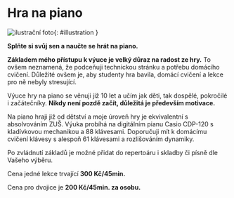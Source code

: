 [//]: # (##NAME## hra-na-piano)
[//]: # (##MENUITEM## Hra na piano)
[//]: # (##DESCRIPTION## hra na piano)
[//]: # (##QUOTE## quotes-hra-na-piano)

# Hra na piano

![ilustrační foto](/images/lektorkavpraze-hra-na-piano.jpg){: #illustration }

**Splňte si svůj sen a naučte se hrát na piano.**

**Základem mého přístupu k výuce je velký důraz na radost ze hry.** To ovšem neznamená, že podceňuji technickou stránku a potřebu domácího cvičení. Důležité ovšem je, aby studenty hra bavila, domácí cvičení a lekce pro ně nebyly stresující.

Výuce hry na piano se věnuji již 10 let a učím jak děti, tak dospělé, pokročilé i začátečníky. **Nikdy není pozdě začít, důležitá je především motivace.**

Na piano hraji již od dětství a moje úroveň hry je ekvivalentní s absolvováním ZUŠ. Výuka probíhá na digitálním pianu Casio CDP-120 s kladívkovou mechanikou a 88 klávesami. Doporučuji mít k domácímu cvičení klávesy s alespoň 61 klávesami a rozlišováním dynamiky.

Po zvládnutí základů je možné přidat do repertoáru i skladby či písně dle Vašeho výběru.

Cena jedné lekce trvající **300 Kč/45min.**

Cena pro dvojice je **200 Kč/45min. za osobu.**
